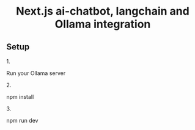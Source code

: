<h1 align="center">Next.js ai-chatbot, langchain and Ollama integration</h1>

## Setup

1.<p> Run your Ollama server</p>
2.<p> npm install</p>
3.<p> npm run dev</p>